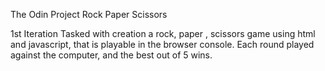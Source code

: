 The Odin Project Rock Paper Scissors

1st Iteration
Tasked with creation a rock, paper , scissors game using html and javascript, that is playable in the browser console.
Each round played against the computer, and the best out of 5 wins.